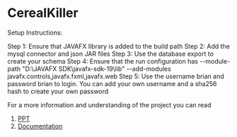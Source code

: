 # CerealKiller

Setup Instructions:

Step 1: Ensure that JAVAFX library is added to the build path
Step 2: Add the mysql connector and json JAR files
Step 3: Use the database export to create your schema
Step 4: Ensure that the run configuration has --module-path "D:\JAVAFX SDK\javafx-sdk-19\lib" --add-modules javafx.controls,javafx.fxml,javafx.web
Step 5: Use the username brian and password brian to login. You can add your own username and a sha256 hash to create your own password

For a more information and understanding of the project you can read
1. [PPT](https://github.com/brian-patrao/CerealKiller/blob/brian-patrao-patch-1/Cereal%20Killer%20PPT.pptx)
2. [Documentation](https://github.com/brian-patrao/CerealKiller/blob/brian-patrao-patch-1/CSYE_FinalProject_6200_CerealKiller.pdf)
